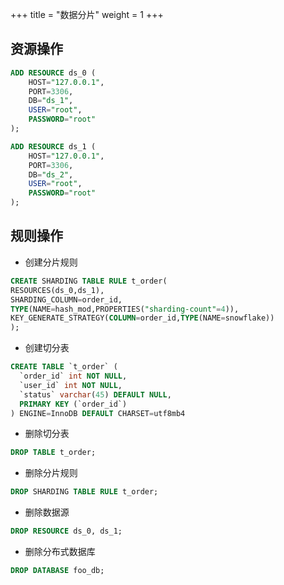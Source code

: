 +++
title = "数据分片"
weight = 1
+++

## 资源操作

```sql
ADD RESOURCE ds_0 (
    HOST="127.0.0.1",
    PORT=3306,
    DB="ds_1",
    USER="root",
    PASSWORD="root"
);

ADD RESOURCE ds_1 (
    HOST="127.0.0.1",
    PORT=3306,
    DB="ds_2",
    USER="root",
    PASSWORD="root"
);
```

## 规则操作

- 创建分片规则

```sql
CREATE SHARDING TABLE RULE t_order(
RESOURCES(ds_0,ds_1),
SHARDING_COLUMN=order_id,
TYPE(NAME=hash_mod,PROPERTIES("sharding-count"=4)),
KEY_GENERATE_STRATEGY(COLUMN=order_id,TYPE(NAME=snowflake))
);
```

- 创建切分表

```sql
CREATE TABLE `t_order` (
  `order_id` int NOT NULL,
  `user_id` int NOT NULL,
  `status` varchar(45) DEFAULT NULL,
  PRIMARY KEY (`order_id`)
) ENGINE=InnoDB DEFAULT CHARSET=utf8mb4
```

- 删除切分表

```sql
DROP TABLE t_order;
```

- 删除分片规则

```sql
DROP SHARDING TABLE RULE t_order;
```

- 删除数据源

```sql
DROP RESOURCE ds_0, ds_1;
```

- 删除分布式数据库

```sql
DROP DATABASE foo_db;
```
